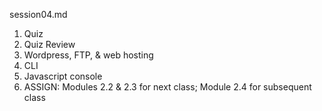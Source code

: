 session04.md

1. Quiz
2. Quiz Review
3. Wordpress, FTP, & web hosting
4. CLI
5. Javascript console
6. ASSIGN: Modules 2.2 & 2.3 for next class; Module 2.4 for subsequent class


